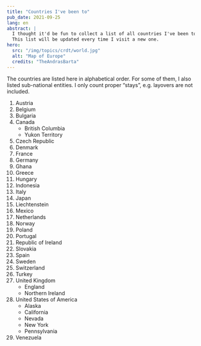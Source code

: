 ```yaml
---
title: "Countries I've been to"
pub_date: 2021-09-25
lang: en
abstract: |
  I thought it'd be fun to collect a list of all countries I've been to.
  This list will be updated every time I visit a new one.
hero:
  src: "/img/topics/crdt/world.jpg"
  alt: "Map of Europe"
  credits: "TheAndrasBarta"
---
```


The countries are listed here in alphabetical order.
For some of them, I also listed sub-national entities.
I only count proper “stays”, e.g. layovers are not included.

1. Austria
1. Belgium
1. Bulgaria
1. Canada
   * British Columbia
   * Yukon Territory
1. Czech Republic
1. Denmark
1. France
1. Germany
1. Ghana
1. Greece
1. Hungary
1. Indonesia
1. Italy
1. Japan
1. Liechtenstein
1. Mexico
1. Netherlands
1. Norway
1. Poland
1. Portugal
1. Republic of Ireland
1. Slovakia
1. Spain
1. Sweden
1. Switzerland
1. Turkey
1. United Kingdom
   * England
   * Northern Ireland
1. United States of America
   * Alaska
   * California
   * Nevada
   * New York
   * Pennsylvania
1. Venezuela
